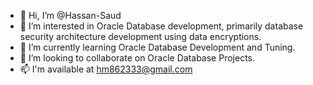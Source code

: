 - 👋 Hi, I’m @Hassan-Saud
- 👀 I’m interested in Oracle Database development, primarily database security architecture development using data encryptions.  
- 🌱 I’m currently learning Oracle Database Development and Tuning.
- 💞️ I’m looking to collaborate on Oracle Database Projects.
- 📫 I'm available at hm862333@gmail.com


<!---
Hassan-Saud/Hassan-Saud is a ✨ special ✨ repository because its `README.md` (this file) appears on your GitHub profile.
You can click the Preview link to take a look at your changes.
--->
